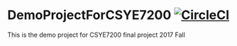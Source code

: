 # DemoProjectForCSYE7200 [![CircleCI](https://circleci.com/gh/yingy4/DemoProjectForCSYE7200.svg?style=svg)](https://circleci.com/gh/yingy4/DemoProjectForCSYE7200)
This is the demo project for CSYE7200 final project 2017 Fall

